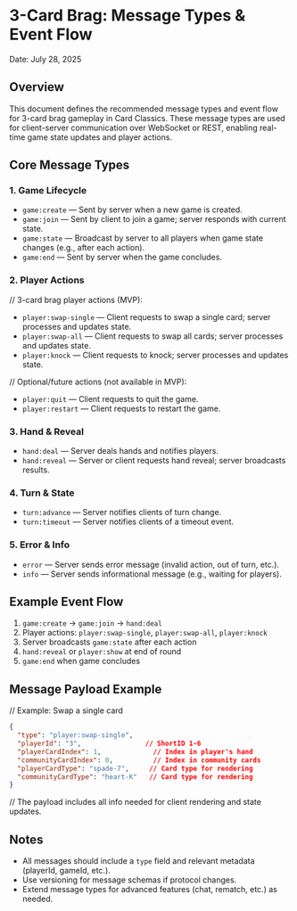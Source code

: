# 3-Card Brag: Message Types & Event Flow

Date: July 28, 2025

## Overview
This document defines the recommended message types and event flow for 3-card brag gameplay in Card Classics. These message types are used for client-server communication over WebSocket or REST, enabling real-time game state updates and player actions.

## Core Message Types

### 1. Game Lifecycle
- `game:create` — Sent by server when a new game is created.
- `game:join` — Sent by client to join a game; server responds with current state.
- `game:state` — Broadcast by server to all players when game state changes (e.g., after each action).
- `game:end` — Sent by server when the game concludes.

### 2. Player Actions

// 3-card brag player actions (MVP):
- `player:swap-single` — Client requests to swap a single card; server processes and updates state.
- `player:swap-all` — Client requests to swap all cards; server processes and updates state.
- `player:knock` — Client requests to knock; server processes and updates state.

// Optional/future actions (not available in MVP):
- `player:quit` — Client requests to quit the game.
- `player:restart` — Client requests to restart the game.

### 3. Hand & Reveal
- `hand:deal` — Server deals hands and notifies players.
- `hand:reveal` — Server or client requests hand reveal; server broadcasts results.

### 4. Turn & State
- `turn:advance` — Server notifies clients of turn change.
- `turn:timeout` — Server notifies clients of a timeout event.

### 5. Error & Info
- `error` — Server sends error message (invalid action, out of turn, etc.).
- `info` — Server sends informational message (e.g., waiting for players).

## Example Event Flow
1. `game:create` → `game:join` → `hand:deal`
2. Player actions: `player:swap-single`, `player:swap-all`, `player:knock`
3. Server broadcasts `game:state` after each action
4. `hand:reveal` or `player:show` at end of round
5. `game:end` when game concludes

## Message Payload Example

// Example: Swap a single card
```json
{
  "type": "player:swap-single",
  "playerId": "3",                // ShortID 1-6
  "playerCardIndex": 1,             // Index in player's hand
  "communityCardIndex": 0,          // Index in community cards
  "playerCardType": "spade-7",     // Card type for rendering
  "communityCardType": "heart-K"   // Card type for rendering
}
```

// The payload includes all info needed for client rendering and state updates.

## Notes
- All messages should include a `type` field and relevant metadata (playerId, gameId, etc.).
- Use versioning for message schemas if protocol changes.
- Extend message types for advanced features (chat, rematch, etc.) as needed.
